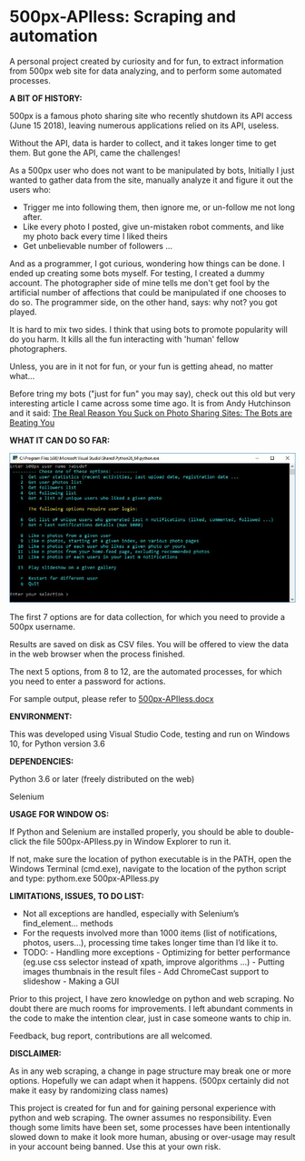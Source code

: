 # 500px-APIless: Scraping and automation
A personal project created by curiosity and for fun, to extract information from 500px web site for data analyzing, and to perform some automated processes.


**A BIT OF HISTORY:**

500px is a famous photo sharing site who recently shutdown its API access (June 15 2018), leaving numerous applications relied on its API, useless.

Without the API, data is harder to collect, and it takes longer time to get them.
But gone the API, came the challenges!


As a 500px user who does not want to be manipulated by bots, Initially I just wanted to gather data from the site, manually analyze it and figure it out the users who: 
 - Trigger me into following them, then ignore me, or un-follow me not long after.
 - Like every photo I posted, give un-mistaken robot comments, and like my photo back every time I liked theirs
 - Get unbelievable number of followers
 ...
 
And as a programmer, I got curious, wondering how things can be done. I ended up creating some bots myself.
For testing, I created a dummy account. 
The photographer side of mine tells me don't get fool by the artificial number of affections that could be manipulated if one chooses to do so.
The programmer side, on the other hand, says: why not? you got played. 

It is hard to mix two sides. I think that using bots to promote popularity will do you harm. It kills all the fun interacting with 'human' fellow photographers.

Unless, you are in it not for fun, or your fun is getting ahead, no matter what...

Before tring my bots ("just for fun" you may say), check out this old but very interesting article I came across some time ago. 
It is from  Andy Hutchinson and it said:
 [The Real Reason You Suck on Photo Sharing Sites: The Bots are Beating You](https://petapixel.com/2017/02/27/real-reason-suck-photo-sharing-sites-bots-beating/) 


**WHAT IT CAN DO SO FAR:**

![Main menu](/MainMenu.JPG)

The first 7 options are for data collection, for which you need to provide a 500px username.

Results are saved on disk as CSV files. You will be offered to view the data in the web browser when the process finished. 

The next 5 options, from 8 to 12, are the automated processes, for which you need to enter a password for actions.

For sample output, please refer to [500px-APIless.docx](/500px-APIless.docx)   



**ENVIRONMENT:**

This was developed using Visual Studio Code, testing and run on Windows 10, for Python version 3.6





**DEPENDENCIES:**

Python 3.6 or later (freely distributed on the web)

Selenium 





**USAGE FOR WINDOW OS:**

If Python and Selenium are installed properly, you should be able to double-click the file 500px-APIless.py in Window Explorer to run it.

If not, make sure the location of python executable is in the PATH, open the Windows Terminal (cmd.exe), navigate to the location of the python script and type:
 pythom.exe 500px-APIless.py




**LIMITATIONS, ISSUES, TO DO LIST:**

-	Not all exceptions are handled, especially with Selenium’s find_element… methods
-	For the requests involved more than 1000 items (list of notifications, photos, users…), processing time takes longer time than I’d like it to. 
-   TODO: 
		- Handling more exceptions
		- Optimizing for better performance (eg.use css selector instead of xpath, improve algorithms ...)
		- Putting images thumbnais in the result files
		- Add ChromeCast support to slideshow
		- Making a GUI

Prior to this project, I have zero knowledge on python and web scraping. No doubt there are much rooms for improvements. 
I left abundant comments in the code to make the intention clear, just in case someone wants to chip in.

Feedback, bug report, contributions are all welcomed.




**DISCLAIMER:**  

As in any web scraping, a change in page structure may break one or more options. Hopefully we can adapt when it happens. 
(500px certainly did not make it easy by randomizing class names)

This project is created for fun and for gaining personal experience with python and web scraping. The owner assumes no responsibility.
Even though some limits have been set, some processes have been intentionally slowed down to make it look more human, 
abusing or over-usage may result in your account being banned. Use this at your own risk.



